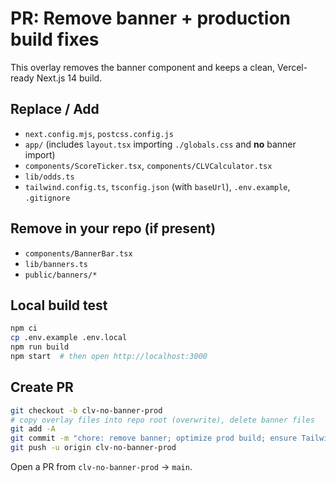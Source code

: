 # PR: Remove banner + production build fixes
This overlay removes the banner component and keeps a clean, Vercel-ready Next.js 14 build.

## Replace / Add
- `next.config.mjs`, `postcss.config.js`
- `app/` (includes `layout.tsx` importing `./globals.css` and **no** banner import)
- `components/ScoreTicker.tsx`, `components/CLVCalculator.tsx`
- `lib/odds.ts`
- `tailwind.config.ts`, `tsconfig.json` (with `baseUrl`), `.env.example`, `.gitignore`

## Remove in your repo (if present)
- `components/BannerBar.tsx`
- `lib/banners.ts`
- `public/banners/*`

## Local build test
```bash
npm ci
cp .env.example .env.local
npm run build
npm start  # then open http://localhost:3000
```

## Create PR
```bash
git checkout -b clv-no-banner-prod
# copy overlay files into repo root (overwrite), delete banner files
git add -A
git commit -m "chore: remove banner; optimize prod build; ensure Tailwind loads"
git push -u origin clv-no-banner-prod
```
Open a PR from `clv-no-banner-prod` → `main`.
